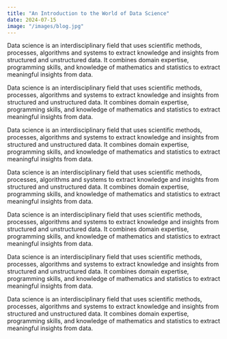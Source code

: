 ```yaml
---
title: "An Introduction to the World of Data Science"
date: 2024-07-15
image: "/images/blog.jpg"
---
```


Data science is an interdisciplinary field that uses scientific methods, processes, algorithms and systems to extract knowledge and insights from structured and unstructured data. It combines domain expertise, programming skills, and knowledge of mathematics and statistics to extract meaningful insights from data.


Data science is an interdisciplinary field that uses scientific methods, processes, algorithms and systems to extract knowledge and insights from structured and unstructured data. It combines domain expertise, programming skills, and knowledge of mathematics and statistics to extract meaningful insights from data.

Data science is an interdisciplinary field that uses scientific methods, processes, algorithms and systems to extract knowledge and insights from structured and unstructured data. It combines domain expertise, programming skills, and knowledge of mathematics and statistics to extract meaningful insights from data.

Data science is an interdisciplinary field that uses scientific methods, processes, algorithms and systems to extract knowledge and insights from structured and unstructured data. It combines domain expertise, programming skills, and knowledge of mathematics and statistics to extract meaningful insights from data.



Data science is an interdisciplinary field that uses scientific methods, processes, algorithms and systems to extract knowledge and insights from structured and unstructured data. It combines domain expertise, programming skills, and knowledge of mathematics and statistics to extract meaningful insights from data.


Data science is an interdisciplinary field that uses scientific methods, processes, algorithms and systems to extract knowledge and insights from structured and unstructured data. It combines domain expertise, programming skills, and knowledge of mathematics and statistics to extract meaningful insights from data.

Data science is an interdisciplinary field that uses scientific methods, processes, algorithms and systems to extract knowledge and insights from structured and unstructured data. It combines domain expertise, programming skills, and knowledge of mathematics and statistics to extract meaningful insights from data.
